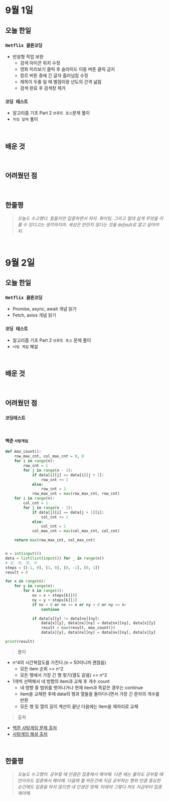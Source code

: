 # 9월 1일

## 오늘 한일

### `Netflix 클론코딩`

- 반응형 작업 보완
  - 검색 아이콘 위치 수정
  - 영화 미리보기 클릭 후 슬라이드 이동 버튼 클릭 금지
  - 장르 버튼 중에 긴 글자 흘러넘침 수정
  - 제목이 두줄 일 때 별점이랑 년도의 간격 넓힘
  - 검색 완료 후 검색창 제거

### `코딩 테스트`

- 알고리즘 기초 Part 2 `브루트 포스`문제 풀이
- `카잉 달력` 풀이

<br>

## 배운 것

<br>

## 어려웠던 점

<br>

## 한줄평

> _오늘도 수고했다. 힘들지만 집중하면서 하자. 화이팅. 그리고 절대 쉽게 무엇을 이룰 수 있다고는 생각하지마. 세상은 만만치 않다는 것을 default로 깔고 살아야 되._

<br>

# 9월 2일

## 오늘 한일

### `Netflix 클론코딩`

- Promise, async, await 개념 읽기
- Fetch, axios 개념 읽기

### `코딩 테스트`

- 알고리즘 기초 Part 2 `브루트 포스` 문제 풀이
- `사탕 게임` 해설

<br>

## 배운 것

<br>

## 어려웠던 점

### `코딩테스트`

<br>

#### 백준 `사탕게임`

```py
def max_count():
    row_max_cnt, col_max_cnt = 0, 0
    for i in range(n):
        row_cnt = 1
        for j in range(n - 1):
            if data[i][j] == data[i][j + 1]:
                row_cnt += 1
            else:
                row_cnt = 1
            row_max_cnt = max(row_max_cnt, row_cnt)
    for i in range(n):
        col_cnt = 1
        for j in range(n - 1):
            if data[j][i] == data[j + 1][i]:
                col_cnt += 1
            else:
                col_cnt = 1
            col_max_cnt = max(col_max_cnt, col_cnt)

    return max(row_max_cnt, col_max_cnt)


n = int(input())
data = list(list(input()) for _ in range(n))
# 상, 하, 좌, 우
steps = [[-1, 0], [1, 0], [0, -1], [0, 1]]
result = 0

for x in range(n):
    for y in range(n):
        for k in range(4):
            nx = x + steps[k][0]
            ny = y + steps[k][1]
            if nx < 0 or nx >= n or ny < 0 or ny >= n:
                continue

            if data[x][y] != data[nx][ny]:
                data[x][y], data[nx][ny] = data[nx][ny], data[x][y]
                result = max(result, max_count())
                data[x][y], data[nx][ny] = data[nx][ny], data[x][y]

print(result)
```

> 풀이

- n^4의 시간복잡도를 가진다.(n = 50이니까 괜찮음)
  - 모든 item 순회 => n^2
  - 모든 행에서 가장 긴 행 찾기(열도 같음) => n^2
- 1개씩 선택해서 네 방향의 item과 교체 후 개수 count
  - 네 방향 중 범위를 벗어나거나 현재 item과 똑같은 경우는 continue
  - item을 교체한 후에 data의 행과 열들을 돌아다니면서 가장 긴 문자의 개수를 반환
  - 모든 행 및 열의 길이 계산이 끝난 다음에는 item을 제자리로 교체

> 출처

- [백준 사탕게임 문제 출처]
- [사탕게임 해설 출처]

[백준 사탕게임 문제 출처]: https://www.acmicpc.net/problem/3085
[사탕게임 해설 출처]: https://data-flower.tistory.com/97

<br>

## 한줄평

> _오늘도 수고했어. 공부할 때 만큼은 집중해서 해야해. 다른 때는 몰라도 공부할 때 만이라도 집중해서 해야해. 다음에 뭘 하든간에 지금 공부하는 행위 만큼 중요한 순간에도 집중을 하지 않으면 내 인생은 망해. 미래야 그렇다 쳐도 지금부터 집중해야해._

<br>
